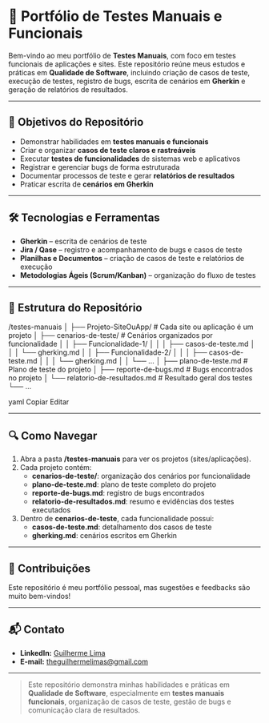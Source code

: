 # 🧪 Portfólio de Testes Manuais e Funcionais

Bem-vindo ao meu portfólio de **Testes Manuais**, com foco em testes funcionais de aplicações e sites.
Este repositório reúne meus estudos e práticas em **Qualidade de Software**, incluindo criação de casos de teste, execução de testes, registro de bugs, escrita de cenários em **Gherkin** e geração de relatórios de resultados.

---

## 🎯 Objetivos do Repositório

- Demonstrar habilidades em **testes manuais e funcionais**  
- Criar e organizar **casos de teste claros e rastreáveis**  
- Executar **testes de funcionalidades** de sistemas web e aplicativos  
- Registrar e gerenciar bugs de forma estruturada  
- Documentar processos de teste e gerar **relatórios de resultados**  
- Praticar escrita de **cenários em Gherkin**

---

## 🛠 Tecnologias e Ferramentas

- **Gherkin** – escrita de cenários de teste  
- **Jira / Qase** – registro e acompanhamento de bugs e casos de teste  
- **Planilhas e Documentos** – criação de casos de teste e relatórios de execução  
- **Metodologias Ágeis (Scrum/Kanban)** – organização do fluxo de testes

---

## 📂 Estrutura do Repositório

/testes-manuais
│
├── Projeto-SiteOuApp/ # Cada site ou aplicação é um projeto
│ ├── cenarios-de-teste/ # Cenários organizados por funcionalidade
│ │ ├── Funcionalidade-1/
│ │ │ ├── casos-de-teste.md
│ │ │ └── gherking.md
│ │ ├── Funcionalidade-2/
│ │ │ ├── casos-de-teste.md
│ │ │ └── gherking.md
│ │ └── ...
│ ├── plano-de-teste.md # Plano de teste do projeto
│ ├── reporte-de-bugs.md # Bugs encontrados no projeto
│ └── relatorio-de-resultados.md # Resultado geral dos testes
└── ...

yaml
Copiar
Editar

---

## 🔍 Como Navegar

1. Abra a pasta **/testes-manuais** para ver os projetos (sites/aplicações).  
2. Cada projeto contém:
   - **cenarios-de-teste/**: organização dos cenários por funcionalidade  
   - **plano-de-teste.md**: plano de teste completo do projeto  
   - **reporte-de-bugs.md**: registro de bugs encontrados  
   - **relatorio-de-resultados.md**: resumo e evidências dos testes executados  
3. Dentro de **cenarios-de-teste**, cada funcionalidade possui:
   - **casos-de-teste.md**: detalhamento dos casos de teste  
   - **gherking.md**: cenários escritos em Gherkin  

---

## 🤝 Contribuições

Este repositório é meu portfólio pessoal, mas sugestões e feedbacks são muito bem-vindos!  

---

## 📬 Contato

- **LinkedIn:** [Guilherme Lima](https://www.linkedin.com/in/guilhermelima-qa)  
- **E-mail:** theguilhermelimas@gmail.com  

---

> Este repositório demonstra minhas habilidades e práticas em **Qualidade de Software**, especialmente em **testes manuais funcionais**, organização de casos de teste, gestão de bugs e comunicação clara de resultados.
